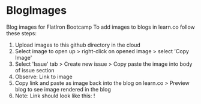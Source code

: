 # BlogImages
Blog images for FlatIron Bootcamp
To add images to blogs in learn.co follow these steps:
1. Upload images to this github directory in the cloud
2. Select image to open up > right-click on opened image > select 'Copy Image'
3. Select 'Issue' tab > Create new issue > Copy paste the image into body of issue section
4. Observe: Link to image
5. Copy link and paste as image back into the blog on learn.co > Preview blog to see image rendered in the blog
6. Note: Link should look like this: 
     ! [](https://user-images.githubusercontent.com/23279623/filename.png)
